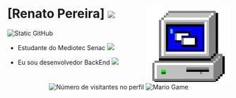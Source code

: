 # [Renato Pereira] <img src="https://github.com/TheDudeThatCode/TheDudeThatCode/blob/master/Assets/Mario_Hello_Big.gif" width="30px"> <img align="right" alt="PC GIF" src="https://github.com/TheDudeThatCode/TheDudeThatCode/blob/master/Assets/PC.gif" width="190" />


<img src="https://img.shields.io/static/v1?label=Overview&message=RENATOWL&color=f8efd4&style=for-the-badge&logo=GitHub" alt="Static GitHub">

- <p>Estudante do Mediotec Senac <img src="https://github.com/TheDudeThatCode/TheDudeThatCode/blob/master/Assets/Rocket.gif" width="18px">
- Eu sou desenvolvedor BackEnd <img src="https://github.com/TheDudeThatCode/TheDudeThatCode/blob/master/Assets/Medal.gif" width="20px">

#

<p align="center"> <img src="https://profile-counter.glitch.me/renatowl/count.svg"alt="Número de visitantes no perfil" />  



<img src="https://github.com/TheDudeThatCode/TheDudeThatCode/blob/master/Assets/Mario_Gameplay.gif" alt="Mario Game" width="980">
